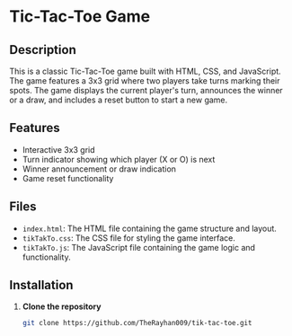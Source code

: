 # Tic-Tac-Toe Game

## Description

This is a classic Tic-Tac-Toe game built with HTML, CSS, and JavaScript. The game features a 3x3 grid where two players take turns marking their spots. The game displays the current player's turn, announces the winner or a draw, and includes a reset button to start a new game.

## Features

- Interactive 3x3 grid
- Turn indicator showing which player (X or O) is next
- Winner announcement or draw indication
- Game reset functionality

## Files

- `index.html`: The HTML file containing the game structure and layout.
- `tikTakTo.css`: The CSS file for styling the game interface.
- `tikTakTo.js`: The JavaScript file containing the game logic and functionality.

## Installation

1. **Clone the repository**

   ```bash
   git clone https://github.com/TheRayhan009/tik-tac-toe.git

